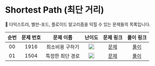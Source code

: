 # Shortest Path (최단 거리)

🐻 다익스트라, 벨만-포드, 플로이드 알고리즘을 익힐 수 있는 문제들의 목록입니다.

| 순번 | 문제 번호 |    문제 이름     |                                        난이도                                         |                  문제 링크                   |                                         풀이 링크                                          |
| :--: | :-------: | :--------------: | :-----------------------------------------------------------------------------------: | :------------------------------------------: | :----------------------------------------------------------------------------------------: |
|  00  |   1916    | 최소비용 구하기  | <img width="20" height="20" src="https://d2gd6pc034wcta.cloudfront.net/tier/11.svg"/> | [문제](https://www.acmicpc.net/problem/1916) | [풀이](https://github.com/ssinee/Baekjoon/blob/main/shortest_path/1916_최소비용구하기.cpp) |
|  01  |   1504    | 특정한 최단 경로 | <img width="20" height="20" src="https://d2gd6pc034wcta.cloudfront.net/tier/12.svg"/> | [문제](https://www.acmicpc.net/problem/1504) | [풀이](https://github.com/ssinee/Baekjoon/blob/main/shortest_path/1504_특정한최단경로.cpp) |
